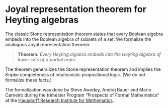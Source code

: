 # Joyal representation theorem for Heyting algebras

The classic Stone representation theorem states that every Boolean algebra embeds into the Boolean algebra of subsets of a set. We formalize the analogous Joyal representation theorem:

> **Theorem:** *Every Heyting algebra embeds into the Heyting algebra of lower sets of a partial order.*

The theorem generalizes the Stone representation theorem and implies the Kripke completeness of intuitionistic propositional logic. (We do not formalize these facts.)

The formalization was done by Steve Awodey, Andrej Bauer and Mario Carneiro during the trimester Program “Prospects of Formal Mathematics“ at the [Hausdorff Research Institute for Mathematics](https://www.mathematics.uni-bonn.de/him).
